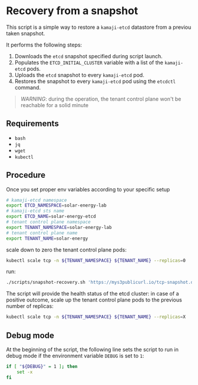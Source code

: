 # Recovery from a snapshot

This script is a simple way to restore a `kamaji-etcd` datastore from a previou taken snapshot.

It performs the following steps:

1. Downloads the `etcd` snapshot specified during script launch.
2. Populates the `ETCD_INITIAL_CLUSTER` variable with a list of the `kamaji-etcd` pods.
3. Uploads the `etcd` snapshot to every `kamaji-etcd` pod.
4. Restores the snapshot to every `kamaji-etcd` pod using the `etcdctl` command.

> *WARNING*: during the operation, the tenant control plane won't be reachable for a solid minute

## Requirements

- `bash`
- `jq`
- `wget`
- `kubectl`

## Procedure

Once you set proper env variables according to your specific setup

```bash
# kamaji-etcd namespace
export ETCD_NAMESPACE=solar-energy-lab
# kamaji-etcd sts name
export ETCD_NAME=solar-energy-etcd
# tenant control plane namespace
export TENANT_NAMESPACE=solar-energy-lab
# tenant control plane name
export TENANT_NAME=solar-energy
```

scale down to zero the tenant control plane pods:

```bash
kubectl scale tcp -n ${TENANT_NAMESPACE} ${TENANT_NAME} --replicas=0
```

run:

```bash
./scripts/snapshot-recovery.sh 'https://mys3publicurl.io/tcp-snapshot.db'
```

The script will provide the health status of the etcd cluster: in case of a positive outcome, scale up the tenant control plane pods to the previous number of replicas:

```bash
kubectl scale tcp -n ${TENANT_NAMESPACE} ${TENANT_NAME} --replicas=X
```

## Debug mode

At the beginning of the script, the following line sets the script to run in debug mode if the environment variable `DEBUG` is set to `1`:

``` bash
if [ "${DEBUG}" = 1 ]; then
    set -x
fi
```

